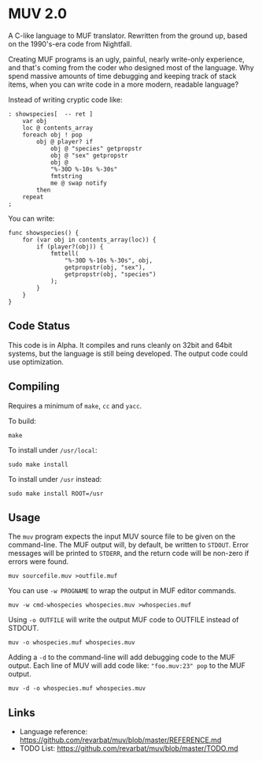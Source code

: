 MUV 2.0
=======
A C-like language to MUF translator.  Rewritten from the ground up, based
on the 1990's-era code from Nightfall.

Creating MUF programs is an ugly, painful, nearly write-only experience,
and that's coming from the coder who designed most of the language.  Why
spend massive amounts of time debugging and keeping track of stack items,
when you can write code in a more modern, readable language?

Instead of writing cryptic code like:

    : showspecies[  -- ret ]
        var obj
        loc @ contents_array
        foreach obj ! pop
            obj @ player? if
                obj @ "species" getpropstr
                obj @ "sex" getpropstr
                obj @
                "%-30D %-10s %-30s"
                fmtstring
                me @ swap notify
            then
        repeat
    ;

You can write:

    func showspecies() {
        for (var obj in contents_array(loc)) {
            if (player?(obj)) {
                fmttell(
                    "%-30D %-10s %-30s", obj,
                    getpropstr(obj, "sex"),
                    getpropstr(obj, "species")
                );
            }
        }
    }


Code Status
-----------
This code is in Alpha.  It compiles and runs cleanly on 32bit and 64bit
systems, but the language is still being developed.  The output code could
use optimization.


Compiling
---------
Requires a minimum of `make`, `cc` and `yacc`.

To build:

    make

To install under `/usr/local`:

    sudo make install

To install under `/usr` instead:

    sudo make install ROOT=/usr


Usage
-----
The `muv` program expects the input MUV source file to be given on the
command-line.  The MUF output will, by default, be written to `STDOUT`.
Error messages will be printed to `STDERR`, and the return code will be
non-zero if errors were found.

    muv sourcefile.muv >outfile.muf

You can use `-w PROGNAME` to wrap the output in MUF editor commands.

    muv -w cmd-whospecies whospecies.muv >whospecies.muf

Using `-o OUTFILE` will write the output MUF code to OUTFILE instead
of STDOUT.

    muv -o whospecies.muf whospecies.muv

Adding a `-d` to the command-line will add debugging code to the MUF output.
Each line of MUV will add code like: `"foo.muv:23" pop` to the MUF output.

    muv -d -o whospecies.muf whospecies.muv


Links
-----
- Language reference: <https://github.com/revarbat/muv/blob/master/REFERENCE.md>
- TODO List: <https://github.com/revarbat/muv/blob/master/TODO.md>


